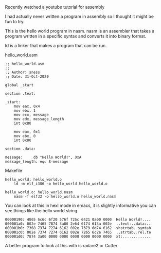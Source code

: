 Recently watched a youtube tutorial for assembly

I had actually never written a program in assembly so I thought it might be fun
to try.

This is the hello world program in nasm.  nasm is an assembler that takes
a program written in a specific syntax and converts it into binary format.

ld is a linker that makes a program that can be run.

hello_world.asm

    ;; hello_world.asm
    ;;
    ;; Author: sness
    ;; Date: 31-Oct-2020

    global _start

    section .text:

    _start:
        mov eax, 0x4
        mov ebx, 1
        mov ecx, message
        mov edx, message_length
        int 0x80

        mov eax, 0x1
        mov ebx, 0
        int 0x80

    section .data:

    message:     db "Hello World!", 0xA
    message_length: equ $-message


Makefile

    hello_world: hello_world.o
        ld -m elf_i386 -o hello_world hello_world.o

    hello_world.o: hello_world.nasm
        nasm -f elf32 -o hello_world.o hello_world.nasm

You can look at this in hexl mode in emacs, it is slightly informative you can
see things like the hello world string

    00000190: 4865 6c6c 6f20 576f 726c 6421 0a00 0000  Hello World!....
    000001a0: 002e 7465 7874 3a00 2e64 6174 613a 002e  ..text:..data:..
    000001b0: 7368 7374 7274 6162 002e 7379 6d74 6162  shstrtab..symtab
    000001c0: 002e 7374 7274 6162 002e 7265 6c2e 7465  ..strtab..rel.te
    000001d0: 7874 3a00 0000 0000 0000 0000 0000 0000  xt:.............

A better program to look at this with is radare2 or Cutter



